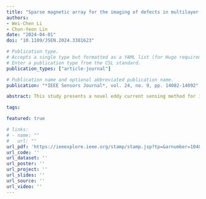 ```yaml
---
title: "Sparse magnetic array for the imaging of defects in multilayer metals"
authors:
- Wei-Chen Li
- Chun-Yeon Lin
date: "2024-04-01"
doi: "10.1109/JSEN.2024.3381623"

# Publication type.
# Accepts a single type but formatted as a YAML list (for Hugo requirements).
# Enter a publication type from the CSL standard.
publication_types: ["article-journal"]

# Publication name and optional abbreviated publication name.
publication: "*IEEE Sensors Journal*, vol. 24, no. 9, pp. 14082-14092"

abstract: This study presents a novel eddy current sensing method for imaging defect distribution in multilayered nonferrous metal plates using an array of magnetic sensors. This method involves dividing the metal plate into small voxels to facilitate reconstruction and uses multifrequency to excite the coil. For each frequency, reconstructing defects from magnetic flux density (MFD) measurements is formulated as a linear inverse problem. The absence or presence of a defect strongly suggests that the solution to the linear inverse problem is binary. This study develops an algorithm under a statistical framework to solve the linear inverse problem with binary constraints. The algorithm introduces a Bernoulli prior over the hidden variables and uses a variational Bayesian inference (VBI) to analytically approximate the posterior probability of the hidden variables conditioned on the observed data. The effectiveness of the proposed method is demonstrated using numerically simulated data and a prototype consisting of a coil and an 8×8 array of magnetic sensors with 4 mm intervals. The results demonstrate that the method is feasible for imaging defects of 2 mm with a depth resolution of 0.5 mm.

tags:

featured: true

# links:
# - name: ""
#   url: ""
url_pdf: 'https://ieeexplore.ieee.org/stamp/stamp.jsp?tp=&arnumber=10487644'
url_code: ''
url_dataset: ''
url_poster: ''
url_project: ''
url_slides: ''
url_source: ''
url_video: ''
---
```

